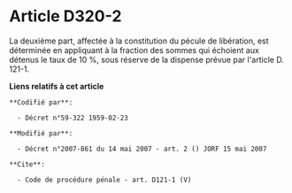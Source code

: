 # Article D320-2

La deuxième part, affectée à la constitution du pécule de libération, est déterminée en appliquant à la fraction des sommes
qui échoient aux détenus le taux de 10 %, sous réserve de la dispense prévue par l'article D. 121-1.

**Liens relatifs à cet article**

	**Codifié par**:

	  - Décret n°59-322 1959-02-23

	**Modifié par**:

	  - Décret n°2007-861 du 14 mai 2007 - art. 2 () JORF 15 mai 2007

	**Cite**:

	  - Code de procédure pénale - art. D121-1 (V)
